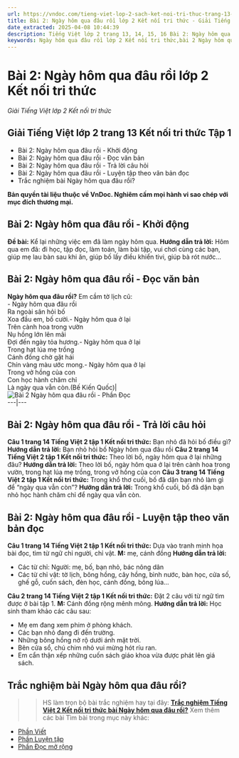```yaml
---
url: https://vndoc.com/tieng-viet-lop-2-sach-ket-noi-tri-thuc-trang-13-14-233187
title: Bài 2: Ngày hôm qua đâu rồi lớp 2 Kết nối tri thức - Giải Tiếng Việt lớp 2 Kết nối tri thức - VnDoc.com
date_extracted: 2025-04-08 10:44:39
description: Tiếng Việt lớp 2 trang 13, 14, 15, 16 Bài 2: Ngày hôm qua đâu rồi - Phần Đọc được biên soạn nhằm giúp các em HS đạt kết quả tốt trong quá trình làm bài tập và học tập môn Tiếng Việt lớp 2.
keywords: Ngày hôm qua đâu rồi lớp 2 Kết nối tri thức,bài 2 Ngày hôm qua đâu rồi,tiếng việt lớp 2 bài 2 Ngày hôm qua đâu rồi,tiếng việt 2 bài 2 Ngày hôm qua đâu rồi,bài thơ Ngày hôm qua đâu rồi,tập đọc Ngày hôm qua đâu rồi,Ngày hôm qua đâu rồi lớp 2,tiếng việt lớp 2,tiếng việt lớp 2 kết nối tri thức,tiếng việt 2,bài tập tiếng việt lớp 2,sách tiếng việt lớp 2,giải bài tập tiếng việt lớp 2,vở bài tập tiếng việt lớp 2,vở bài tập tiếng việt,giải vở bài tập tiếng việt,tiếng việt lớp 2 tập 1
---
```


# Bài 2: Ngày hôm qua đâu rồi lớp 2 Kết nối tri thức
 _Giải Tiếng Việt lớp 2 Kết nối tri thức_
## **Giải Tiếng Việt lớp 2 trang 13 Kết nối tri thức Tập 1**
  * Bài 2: Ngày hôm qua đâu rồi - Khởi động 
  * Bài 2: Ngày hôm qua đâu rồi - Đọc văn bản
  * Bài 2: Ngày hôm qua đâu rồi - Trả lời câu hỏi 
  * Bài 2: Ngày hôm qua đâu rồi - Luyện tập theo văn bản đọc 
  * Trắc nghiệm bài Ngày hôm qua đâu rồi? 

**Bản quyền tài liệu thuộc về VnDoc. Nghiêm cấm mọi hành vi sao chép với mục đích thương mại.**
## **Bài 2: Ngày hôm qua đâu rồi - Khởi động**
**Đề bài:** Kể lại những việc em đã làm ngày hôm qua.
**Hướng dẫn trả lời:**
Hôm qua em đã: đi học, tập đọc, làm toán, làm bài tập, vui chơi cùng các bạn, giúp mẹ lau bàn sau khi ăn, giúp bố lấy điều khiển tivi, giúp bà rót nước…
## **Bài 2: Ngày hôm qua đâu rồi - Đọc văn bản**
**Ngày hôm qua đâu rồi?**
Em cầm tờ lịch cũ:   
\- Ngày hôm qua đâu rồi   
Ra ngoài sân hỏi bố   
Xoa đầu em, bố cười.\- Ngày hôm qua ở lại   
Trên cành hoa trong vườn   
Nụ hồng lớn lên mãi   
Đợi đến ngày tỏa hương.\- Ngày hôm qua ở lại   
Trong hạt lúa mẹ trồng   
Cánh đồng chờ gặt hái   
Chín vàng màu ước mong.\- Ngày hôm qua ở lại   
Trong vở hồng của con   
Con học hành chăm chỉ   
Là ngày qua vẫn còn.\(Bế Kiến Quốc\)| ![Bài 2 Ngày hôm qua đâu rồi - Phần Đọc](https://i.vdoc.vn/data/image/2021/05/26/tieng-viet-lop-2-sach-ket-noi-tri-thuc-trang-13-14-1.jpg)  
---|---  
## **Bài 2: Ngày hôm qua đâu rồi - Trả lời câu hỏi**
**Câu 1 trang 14 Tiếng Việt 2 tập 1 Kết nối tri thức:** Bạn nhỏ đã hỏi bố điều gì?
**Hướng dẫn trả lời:**
Bạn nhỏ hỏi bố Ngày hôm qua đâu rồi
**Câu 2 trang 14 Tiếng Việt 2 tập 1 Kết nối tri thức:** Theo lời bố, ngày hôm qua ở lại những đâu?
**Hướng dẫn trả lời:**
Theo lời bố, ngày hôm qua ở lại trên cành hoa trong vườn, trong hạt lúa mẹ trồng, trong vở hồng của con
**Câu 3 trang 14 Tiếng Việt 2 tập 1 Kết nối tri thức:** Trong khổ thơ cuối, bố đã dặn bạn nhỏ làm gì để “ngày qua vẫn còn”?
**Hướng dẫn trả lời:**
Trong khổ cuối, bố đã dặn bạn nhỏ học hành chăm chỉ để ngày qua vẫn còn.
## **Bài 2: Ngày hôm qua đâu rồi - Luyện tập theo văn bản đọc**
**Câu 1 trang 14 Tiếng Việt 2 tập 1 Kết nối tri thức:** Dựa vào tranh minh họa bài đọc, tìm từ ngữ chỉ người, chỉ vật.
**M:** mẹ, cánh đồng
**Hướng dẫn trả lời:**
  * Các từ chỉ: Người: mẹ, bố, bạn nhỏ, bác nông dân
  * Các từ chỉ vật: tờ lịch, bông hồng, cây hồng, bình nước, bàn học, cửa số, ghế gỗ, cuốn  sách, đèn học, cánh đồng, bông lúa...

**Câu 2 trang 14 Tiếng Việt 2 tập 1 Kết nối tri thức:** Đặt 2 câu với từ ngữ tìm được ở bài tập 1.
**M:** Cánh đồng rộng mênh mông.
**Hướng dẫn trả lời:**
Học sinh tham khảo các câu sau:
  * Mẹ em đang xem phim ở phòng khách.
  * Các bạn nhỏ đang đi đến trường.
  * Những bông hồng nở rộ dưới ánh mặt trời.
  * Bên cửa sổ, chú chim nhỏ vui mừng hót ríu ran.
  * Em cẩn thận xếp những cuốn sách giáo khoa vừa được phát lên giá sách.

## **Trắc nghiệm bài Ngày hôm qua đâu rồi?**
>> HS làm trọn bộ bài trắc nghiệm hay tại đây: **[Trắc nghiệm Tiếng Việt 2 Kết nối tri thức bài Ngày hôm qua đâu rồi?](<https://vndoc.com/trac-nghiem-online-bai-ngay-hom-qua-dau-roi-272781>)**
Xem thêm các bài Tìm bài trong mục này khác:
  * [Phần Viết](</tieng-viet-lop-2-sach-ket-noi-tri-thuc-trang-14-233197>)
  * [Phần Luyện tập](</tieng-viet-lop-2-sach-ket-noi-tri-thuc-trang-15-16-233206>)
  * [Phần Đọc mở rộng](</tieng-viet-lop-2-sach-ket-noi-tri-thuc-trang-16-233210>)

